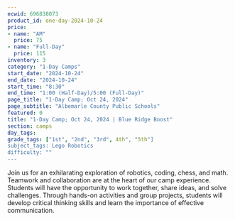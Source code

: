 ```yaml
---
ecwid: 696838073
product_id: one-day-2024-10-24
price:
- name: "AM"
  price: 75
- name: "Full-Day"
  price: 115
inventory: 3
category: "1-Day Camps"
start_date: "2024-10-24"
end_date: "2024-10-24"
start_time: "8:30"
end_time: "1:00 (Half-Day)/5:00 (Full-Day)"
page_title: "1-Day Camp; Oct 24, 2024"
page_subtitle: "Albemarle County Public Schools"
featured: 0
title: "1-Day Camp; Oct 24, 2024 | Blue Ridge Boost"
section: camps
day_tags: 
grade_tags: ["1st", "2nd", "3rd", 4th", "5th"]
subject_tags: Lego Robotics
difficulty: ""
---
```

Join us for an exhilarating exploration of robotics, coding, chess, and math. Teamwork and collaboration are at the heart of our camp experience. Students will have the opportunity to work together, share ideas, and solve challenges. Through hands-on activities and group projects, students will develop critical thinking skills and learn the importance of effective communication.
